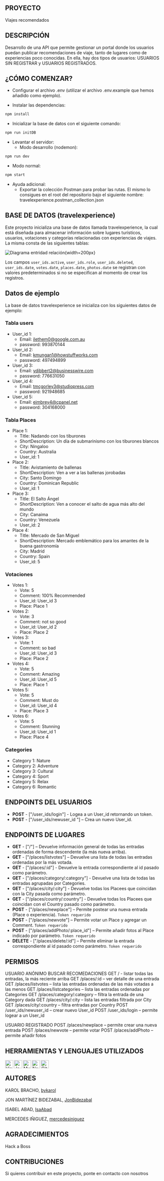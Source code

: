 ## PROYECTO
Viajes recomendados

## DESCRIPCIÓN
Desarrollo de una API que permite gestionar un portal donde los usuarios puedan publicar recomendaciones de viaje, tanto de lugares como de experiencias poco conocidas. En ella, hay dos tipos de usuarios: USUARIOS SIN REGISTRAR y USUARIOS REGISTRADOS.          

## ¿CÓMO COMENZAR?
- Configurar el archivo .env (utilizar el archivo .env.example que hemos añadido como ejemplo).
  
- Instalar las dependencias:
```bash
npm install
```

- Inicializar la base de datos con el siguiente comando:
```bash
npm run initDB
```

- Levantar el servidor:
   - Modo desarrollo (nodemon):
```bash
npm run dev
```
   - Modo normal:
```bash
npm start
```

- Ayuda adicional:
   - Exportar la colección Postman para probar las rutas. El mismo lo consigues en el root del repositorio bajo el siguiente nombre: travelexperience.postman_collection.json


## BASE DE DATOS (travelexperience)

Este proyecto inicializa una base de datos llamada travelexperience, la cual está diseñada para almacenar información sobre lugares turísticos, usuarios, votaciones y categorías relacionadas con experiencias de viajes. La misma consta de las siguientes tablas:

![Diagrama entridad relación](ubicacion_de_la_imagen){width=200px}

Los campos `user_ids.active`, `user_ids.role`, `user_ids.deleted`, `user_ids.date`, `votes.date`, `places.date`, `photos.date` se registran con valores predeterminados si no se especifican al momento de crear los registros.

## Datos de ejemplo

La base de datos travelexperience se inicializa con los siguientes datos de ejemplo:

### Tabla users

- User_id 1:
  - Email: ilethem0@google.com.au
  - password: 993870144
- User_id 2:
  - Email: kmungan1@howstuffworks.com
  - password: 497494899
- User_id 3:
  - Email: ydibbert2@businesswire.com
  - password: 776631050
- User_id 4:
  - Email: tmcgorley3@studiopress.com
  - password: 921948685
- User_id 5:
  - Email: eimbrey4@cpanel.net
  - password: 304168000

### Tabla Places

- Place 1:
  - Title: Nadando con los tiburones
  - ShortDescription: Un día de submarinismo con los tiburones blancos
  - City: Ningaloo
  - Country: Australia
  - User_id: 1
- Place 2:
  - Title: Avistamiento de ballenas
  - ShortDescription: Ven a ver a las ballenas jorobadas
  - City: Santo Domingo
  - Country: Dominican Republic
  - User_id: 1
- Place 3:
  - Title: El Salto Ángel
  - ShortDescription: Ven a conocer el salto de agua más alto del mundo
  - City: Canaima
  - Country: Venezuela
  - User_id: 2
- Place 4:
  - Title: Mercado de San Miguel
  - ShortDescription: Mercado emblemático para los amantes de la buena gastronomía
  - City: Madrid
  - Country: Spain
  - User_id: 5

### Votaciones

- Votes 1:
  - Vote: 5
  - Comment: 100% Recommended
  - User_id: User_id 3
  - Place: Place 1
- Votes 2:
  - Vote: 3
  - Comment: not so good
  - User_id: User_id 2
  - Place: Place 2
- Votes 3:
  - Vote: 1
  - Comment: so bad
  - User_id: User_id 3
  - Place: Place 2
- Votes 4:
  - Vote: 5
  - Comment: Amazing
  - User_id: User_id 5
  - Place: Place 1
- Votes 5:
  - Vote: 5
  - Comment: Must do
  - User_id: User_id 4
  - Place: Place 3
- Votes 6:
  - Vote: 5
  - Comment: Stunning
  - User_id: User_id 1
  - Place: Place 4

### Categories

- Category 1: Nature
- Category 2: Adventure
- Category 3: Cultural
- Category 4: Sport
- Category 5: Relax
- Category 6: Romantic


## ENDPOINTS DEL USUARIOS

- **POST** - [&quot;/user_ids/login&quot;] - Logea a un User_id retornando un token.
- **POST** - [&quot;/user_ids/newuser_id &quot;] – Crea un nuevo User_id.

## ENDPOINTS DE LUGARES
- **GET** - [&quot;/&quot;] – Devuelve información general de todas las entradas ordenadas de forma
descendente (la más nueva arriba).
- **GET** - [&quot;/places/listvotes&quot;] – Devuelve una lista de todas las entradas ordenadas por la
más votada.
- **GET** - [&quot;/places/:id&quot;] - Devuelve la entrada correspondiente al id pasado como
parámetro.
- **GET** - [&quot;/places/category/:category&quot;] - Devuelve una lista de todas las entradas
agrupadas por Categories.
- **GET** - [&quot;/places/city/:city&quot;] - Devuelve todas los Placees que coincidan con la City
pasada como parámetro.
- **GET** - [&quot;/places/country/:country&quot;] - Devuelve todas los Placees que coincidan con el Country
pasado como parámetro.
- **POST** - [&quot;/places/newplace&quot;] – Permite postear una nueva entrada (Place o experiencia).
`Token requerido`
- **POST** - [&quot;/places/newvote&quot;] – Permite votar un Place y agregar un Comment. `Token
requerido`
- **POST** - [&quot;/places/addPhoto/:place_id&quot;] – Permite añadir fotos al Place indicado por
parámetro. `Token requerido`
- **DELETE** - [&quot;/places/delete/:id&quot;] – Permite eliminar la entrada correspondiente al id
pasado como parámetro. `Token requerido`

## PERMISOS
USUARIO ANÓNIMO
   BUSCAR RECOMEDACIONES
   GET / - listar todas las entradas, la más reciente arriba
   GET /places/:id – ver detalle de una entrada
   GET /places/listvotes – lista las entradas ordenadas de las más votadas a las menos
   GET /places/listcategories – lista las entradas ordenadas por Categories
   GET /places/category/:category – filtra la entrada de una Category dada
   GET /places/city/:city – lista las entradas filtrada por City
   GET /places/city/:country – filtra entradas por Country
   POST /user_ids/newuser_id – crear nuevo User_id
   POST /user_ids/login – permite logear a un User_id

USUARIO REGISTRADO
   POST /places/newplace – permite crear una nueva entrada
   POST /places/newvote – permite votar
   POST /places/addPhoto – permite añadir fotos   

 ## HERRAMIENTAS Y LENGUAJES UTILIZADOS
 
<p>
<img align="left" alt="Visual Studio Code" width="26px" src="https://camo.githubusercontent.com/5fa137d222dde7b69acd22c6572a065ce3656e6ffa1f5e88c1b5c7a935af3cc6/68747470733a2f2f63646e2e6a7364656c6976722e6e65742f67682f64657669636f6e732f64657669636f6e2f69636f6e732f7673636f64652f7673636f64652d6f726967696e616c2e737667" data-canonical-src="https://cdn.jsdelivr.net/gh/devicons/devicon/icons/vscode/vscode-original.svg" style="max-width: 100%;">
<img align="left" alt="JavaScript" width="26px" src="https://camo.githubusercontent.com/442c452cb73752bb1914ce03fce2017056d651a2099696b8594ddf5ccc74825e/68747470733a2f2f63646e2e6a7364656c6976722e6e65742f67682f64657669636f6e732f64657669636f6e2f69636f6e732f6a6176617363726970742f6a6176617363726970742d6f726967696e616c2e737667" data-canonical-src="https://cdn.jsdelivr.net/gh/devicons/devicon/icons/javascript/javascript-original.svg" style="max-width: 100%;">
<img align="left" alt="MySQL" width="26px" src="https://camo.githubusercontent.com/2582ec2237a3a1fbd34e9b57332b72be27a7facb32abe7c2335e5f86e5f457a8/68747470733a2f2f63646e2e6a7364656c6976722e6e65742f67682f64657669636f6e732f64657669636f6e2f69636f6e732f6d7973716c2f6d7973716c2d6f726967696e616c2e737667" data-canonical-src="https://cdn.jsdelivr.net/gh/devicons/devicon/icons/mysql/mysql-original.svg" style="max-width: 100%;">
<img align="left" alt="Node.js" width="26px" src="https://camo.githubusercontent.com/900baefb89e187c8b32cdbb3b440d1502fe8f30a1a335cc5dc5868af0142f8b1/68747470733a2f2f63646e2e6a7364656c6976722e6e65742f67682f64657669636f6e732f64657669636f6e2f69636f6e732f6e6f64656a732f6e6f64656a732d6f726967696e616c2e737667" data-canonical-src="https://cdn.jsdelivr.net/gh/devicons/devicon/icons/nodejs/nodejs-original.svg" style="max-width: 100%;">
<img align="left" alt="GitHub" width="26px" src="https://user-images.githubusercontent.com/3369400/139448065-39a229ba-4b06-434b-bc67-616e2ed80c8f.png" style="max-width: 100%;"></p><BR>

## AUTORES
  KAROL BRACHO, [bykarol](https://www.linkedin.com/in/karolbrachoyanez/)
  
  JON MARTÍNEZ BIDEZABAL, [JonBidezabal](https://www.linkedin.com/in/jonmartinezdev)
  
  ISABEL ABAD,  [IsaAbad](https://www.linkedin.com/in/isabel-abad-cami%C3%B1os/)
  
  MERCEDES IÑIGUEZ, [mercedesiniguez](https://www.linkedin.com/in/mercedes-iniguez-quintela-1424ba7/)

## AGRADECIMIENTOS
  Hack a Boss
    
## CONTRIBUCIONES
 Si quieres contribuir en este proyecto, ponte en contacto con nosotros
   
 
 
  
  
  

  
  
  

   

  

